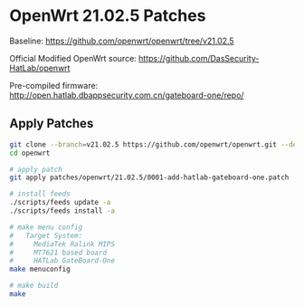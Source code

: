 # OpenWrt 21.02.5 Patches

Baseline: <https://github.com/openwrt/openwrt/tree/v21.02.5>

Official Modified OpenWrt source: <https://github.com/DasSecurity-HatLab/openwrt>

Pre-compiled firmware: <http://open.hatlab.dbappsecurity.com.cn/gateboard-one/repo/>

## Apply Patches

```bash
git clone --branch=v21.02.5 https://github.com/openwrt/openwrt.git --depth 1
cd openwrt

# apply patch
git apply patches/openwrt/21.02.5/0001-add-hatlab-gateboard-one.patch

# install feeds
./scripts/feeds update -a
./scripts/feeds install -a

# make menu config
#   Target System:
#     MediaTek Ralink MIPS
#     MT7621 based board
#     HATLab GateBoard-One
make menuconfig

# make build
make
```
